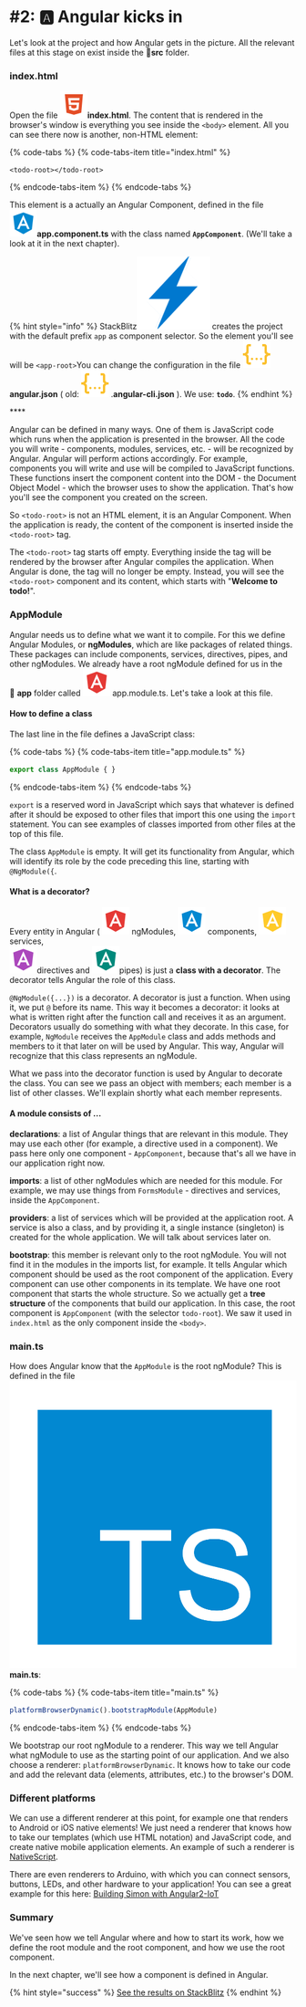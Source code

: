 # \#2: 🅰 Angular kicks in

Let's look at the project and how Angular gets in the picture. All the relevant files at this stage on exist inside the 📁**src**  folder.

### index.html

Open the file  ![](.gitbook/assets/html.svg)**index.html**. The content that is rendered in the browser's window is everything you see inside the `<body>` element. All you can see there now is another, non-HTML element: 

{% code-tabs %}
{% code-tabs-item title="index.html" %}
```markup
<todo-root></todo-root>
```
{% endcode-tabs-item %}
{% endcode-tabs %}

This element is a actually an Angular Component, defined in the file   
![](.gitbook/assets/component.svg)**app.component.ts** with the class named **`AppComponent`**. \(We'll take a look at it in the next chapter\).

{% hint style="info" %}
StackBlitz![](.gitbook/assets/stackblitz.png) creates the project with the default prefix `app` as component selector. So the element you'll see will be `<app-root>`You can change the configuration in the file ![](.gitbook/assets/json.svg)**angular.json** \( old: ![](.gitbook/assets/json.svg) .**angular-cli.json** \). We use:  **`todo`**.
{% endhint %}

\*\*\*\*

Angular can be defined in many ways. One of them is JavaScript code which runs when the application is presented in the browser. All the code you will write - components, modules, services, etc. - will be recognized by Angular. Angular will perform actions accordingly. For example, components you will write and use will be compiled to JavaScript functions. These functions insert the component content into the DOM - the Document Object Model - which the browser uses to show the application. That's how you'll see the component you created on the screen.

So `<todo-root>` is not an HTML element, it is an Angular Component. When the application is ready, the content of the component is inserted inside the `<todo-root>` tag.

The `<todo-root>` tag starts off empty. Everything inside the tag will be rendered by the browser after Angular compiles the application. When Angular is done, the tag will no longer be empty. Instead, you will see the `<todo-root>` component and its content, which starts with "**Welcome to todo!**".

### AppModule

Angular needs us to define what we want it to compile. For this we define Angular Modules, or **ngModules**, which are like packages of related things. These packages can include components, services, directives, pipes, and other ngModules. We already have a root ngModule defined for us in the   
📁 **app** folder called ![](.gitbook/assets/module.svg) app.module.ts. Let's take a look at this file.

#### How to define a class

The last line in the file defines a JavaScript class:

{% code-tabs %}
{% code-tabs-item title="app.module.ts" %}
```typescript
export class AppModule { }
```
{% endcode-tabs-item %}
{% endcode-tabs %}

`export` is a reserved word in JavaScript which says that whatever is defined after it should be exposed to other files that import this one using the `import` statement. You can see examples of classes imported from other files at the top of this file.

The class `AppModule` is empty. It will get its functionality from Angular, which will identify its role by the code preceding this line, starting with `@NgModule({`.

#### What is a decorator?

Every entity in Angular \( ![](.gitbook/assets/module.svg) ngModules, ![](.gitbook/assets/component.svg) components, ![](.gitbook/assets/service.svg)services,   
![](.gitbook/assets/directive.svg)directives and ![](.gitbook/assets/pipe.svg)pipes\) is just a **class with a decorator**. The decorator tells Angular the role of this class.

`@NgModule({...})` is a decorator. A decorator is just a function. When using it, we put `@` before its name. This way it becomes a decorator: it looks at what is written right after the function call and receives it as an argument. Decorators usually do something with what they decorate. In this case, for example, `NgModule` receives the `AppModule` class and adds methods and members to it that later on will be used by Angular. This way, Angular will recognize that this class represents an ngModule.

What we pass into the decorator function is used by Angular to decorate the class. You can see we pass an object with members; each member is a list of other classes. We'll explain shortly what each member represents.

#### A module consists of ...

**declarations**: a list of Angular things that are relevant in this module. They may use each other \(for example, a directive used in a component\). We pass here only one component - `AppComponent`, because that's all we have in our application right now.

**imports**: a list of other ngModules which are needed for this module. For example, we may use things from `FormsModule` - directives and services, inside the `AppComponent`.

**providers**: a list of services which will be provided at the application root. A service is also a class, and by providing it, a single instance \(singleton\) is created for the whole application. We will talk about services later on.

**bootstrap**: this member is relevant only to the root ngModule. You will not find it in the modules in the imports list, for example. It tells Angular which component should be used as the root component of the application. Every component can use other components in its template. We have one root component that starts the whole structure. So we actually get a **tree structure** of the components that build our application. In this case, the root component is `AppComponent` \(with the selector `todo-root`\). We saw it used in `index.html` as the only component inside the `<body>`.

### main.ts

How does Angular know that the `AppModule` is the root ngModule? This is defined in the file ![](.gitbook/assets/ts.svg)**main.ts**:

{% code-tabs %}
{% code-tabs-item title="main.ts" %}
```typescript
platformBrowserDynamic().bootstrapModule(AppModule)
```
{% endcode-tabs-item %}
{% endcode-tabs %}

We bootstrap our root ngModule to a renderer. This way we tell Angular what ngModule to use as the starting point of our application. And we also choose a renderer: `platformBrowserDynamic`. It knows how to take our code and add the relevant data \(elements, attributes, etc.\) to the browser's DOM.

### Different platforms

We can use a different renderer at this point, for example one that renders to Android or iOS native elements! We just need a renderer that knows how to take our templates \(which use HTML notation\) and JavaScript code, and create native mobile application elements. An example of such a renderer is [NativeScript](https://www.nativescript.org).

There are even renderers to Arduino, with which you can connect sensors, buttons, LEDs, and other hardware to your application! You can see a great example for this here: [Building Simon with Angular2-IoT](https://medium.com/@urish/building-simon-with-angular2-iot-fceb78bb18e5#.430qu216w)

### Summary

We've seen how we tell Angular where and how to start its work, how we define the root module and the root component, and how we use the root component.

In the next chapter, we'll see how a component is defined in Angular.

{% hint style="success" %}
[See the results on StackBlitz](https://stackblitz.com/github/angularbootcamp/todo-list-tutorial-steps/tree/step-02_Angular_kicks_in)
{% endhint %}



